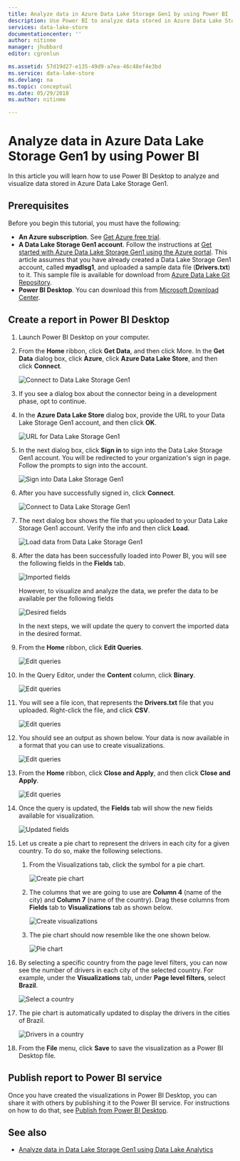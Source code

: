 ```yaml
---
title: Analyze data in Azure Data Lake Storage Gen1 by using Power BI | Microsoft Docs
description: Use Power BI to analyze data stored in Azure Data Lake Storage Gen1
services: data-lake-store
documentationcenter: ''
author: nitinme
manager: jhubbard
editor: cgronlun

ms.assetid: 57d19d27-e135-49d9-a7ea-46c48ef4e3bd
ms.service: data-lake-store
ms.devlang: na
ms.topic: conceptual
ms.date: 05/29/2018
ms.author: nitinme

---
```

# Analyze data in Azure Data Lake Storage Gen1 by using Power BI
In this article you will learn how to use Power BI Desktop to analyze and visualize data stored in Azure Data Lake Storage Gen1.

## Prerequisites
Before you begin this tutorial, you must have the following:

* **An Azure subscription**. See [Get Azure free trial](https://azure.microsoft.com/pricing/free-trial/).
* **A Data Lake Storage Gen1 account**. Follow the instructions at [Get started with Azure Data Lake Storage Gen1 using the Azure portal](data-lake-store-get-started-portal.md). This article assumes that you have already created a Data Lake Storage Gen1 account, called **myadlsg1**, and uploaded a sample data file (**Drivers.txt**) to it. This sample file is available for download from [Azure Data Lake Git Repository](https://github.com/Azure/usql/tree/master/Examples/Samples/Data/AmbulanceData/Drivers.txt).
* **Power BI Desktop**. You can download this from [Microsoft Download Center](https://www.microsoft.com/en-us/download/details.aspx?id=45331). 

## Create a report in Power BI Desktop
1. Launch Power BI Desktop on your computer.
2. From the **Home** ribbon, click **Get Data**, and then click More. In the **Get Data** dialog box, click **Azure**, click **Azure Data Lake Store**, and then click **Connect**.
   
    ![Connect to Data Lake Storage Gen1](./media/data-lake-store-power-bi/get-data-lake-store-account.png "Connect to Data Lake Storage Gen1")
3. If you see a dialog box about the connector being in a development phase, opt to continue.
4. In the **Azure Data Lake Store** dialog box, provide the URL to your Data Lake Storage Gen1 account, and then click **OK**.
   
    ![URL for Data Lake Storage Gen1](./media/data-lake-store-power-bi/get-data-lake-store-account-url.png "URL for Data Lake Storage Gen1")
5. In the next dialog box, click **Sign in** to sign into the Data Lake Storage Gen1 account. You will be redirected to your organization's sign in page. Follow the prompts to sign into the account.
   
    ![Sign into Data Lake Storage Gen1](./media/data-lake-store-power-bi/get-data-lake-store-account-signin.png "Sign into Data Lake Storage Gen1")
6. After you have successfully signed in, click **Connect**.
   
    ![Connect to Data Lake Storage Gen1](./media/data-lake-store-power-bi/get-data-lake-store-account-connect.png "Connect to Data Lake Storage Gen1")
7. The next dialog box shows the file that you uploaded to your Data Lake Storage Gen1 account. Verify the info and then click **Load**.
   
    ![Load data from Data Lake Storage Gen1](./media/data-lake-store-power-bi/get-data-lake-store-account-load.png "Load data from Data Lake Storage Gen1")
8. After the data has been successfully loaded into Power BI, you will see the following fields in the **Fields** tab.
   
    ![Imported fields](./media/data-lake-store-power-bi/imported-fields.png "Imported fields")
   
    However, to visualize and analyze the data, we prefer the data to be available per the following fields
   
    ![Desired fields](./media/data-lake-store-power-bi/desired-fields.png "Desired fields")
   
    In the next steps, we will update the query to convert the imported data in the desired format.
9. From the **Home** ribbon, click **Edit Queries**.
   
    ![Edit queries](./media/data-lake-store-power-bi/edit-queries.png "Edit queries")
10. In the Query Editor, under the **Content** column, click **Binary**.
    
    ![Edit queries](./media/data-lake-store-power-bi/convert-query1.png "Edit queries")
11. You will see a file icon, that represents the **Drivers.txt** file that you uploaded. Right-click the file, and click **CSV**.    
    
    ![Edit queries](./media/data-lake-store-power-bi/convert-query2.png "Edit queries")
12. You should see an output as shown below. Your data is now available in a format that you can use to create visualizations.
    
    ![Edit queries](./media/data-lake-store-power-bi/convert-query3.png "Edit queries")
13. From the **Home** ribbon, click **Close and Apply**, and then click **Close and Apply**.
    
    ![Edit queries](./media/data-lake-store-power-bi/load-edited-query.png "Edit queries")
14. Once the query is updated, the **Fields** tab will show the new fields available for visualization.
    
    ![Updated fields](./media/data-lake-store-power-bi/updated-query-fields.png "Updated fields")
15. Let us create a pie chart to represent the drivers in each city for a given country. To do so, make the following selections.
    
    1. From the Visualizations tab, click the symbol for a pie chart.
       
        ![Create pie chart](./media/data-lake-store-power-bi/create-pie-chart.png "Create pie chart")
    2. The columns that we are going to use are **Column 4** (name of the city) and **Column 7** (name of the country). Drag these columns from **Fields** tab to **Visualizations** tab as shown below.
       
        ![Create visualizations](./media/data-lake-store-power-bi/create-visualizations.png "Create visualizations")
    3. The pie chart should now resemble like the one shown below.
       
        ![Pie chart](./media/data-lake-store-power-bi/pie-chart.png "Create visualizations")
16. By selecting a specific country from the page level filters, you can now see the number of drivers in each city of the selected country. For example, under the **Visualizations** tab, under **Page level filters**, select **Brazil**.
    
    ![Select a country](./media/data-lake-store-power-bi/select-country.png "Select a country")
17. The pie chart is automatically updated to display the drivers in the cities of Brazil.
    
    ![Drivers in a country](./media/data-lake-store-power-bi/driver-per-country.png "Drivers per country")
18. From the **File** menu, click **Save** to save the visualization as a Power BI Desktop file.

## Publish report to Power BI service
Once you have created the visualizations in Power BI Desktop, you can share it with others by publishing it to the Power BI service. For instructions on how to do that, see [Publish from Power BI Desktop](https://powerbi.microsoft.com/documentation/powerbi-desktop-upload-desktop-files/).

## See also
* [Analyze data in Data Lake Storage Gen1 using Data Lake Analytics](../data-lake-analytics/data-lake-analytics-get-started-portal.md)

